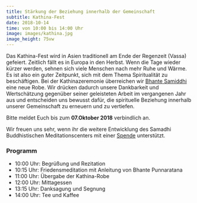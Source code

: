 ```yaml
---
title: Stärkung der Beziehung innerhalb der Gemeinschaft
subtitle: Kathina-Fest
date: 2018-10-14
time: von 10:00 bis 14:00 Uhr
image: images/kathina.jpg
image_height: 75vw
---
```

Das Kathina-Fest wird in Asien traditionell am Ende der Regenzeit (Vassa) gefeiert. Zeitlich fällt es in Europa in den Herbst. Wenn die Tage wieder kürzer werden, sehnen sich viele Menschen nach mehr Ruhe und Wärme. Es ist also ein guter Zeitpunkt, sich mit dem Thema Spiritualität zu beschäftigen. Bei der Kathinazeremonie überreichen wir [Bhante Samiddhi](lehrer.html) eine neue Robe. Wir drücken dadurch unsere Dankbarkeit und Wertschätzung gegenüber seiner geleisteten Arbeit im vergangenen Jahr aus und entscheiden uns bewusst dafür, die spirituelle Beziehung innerhalb unserer Gemeinschaft zu erneuern und zu vertiefen.

Bitte meldet Euch bis zum **07.Oktober 2018** verbindlich an.

Wir freuen uns sehr, wenn ihr die weitere Entwicklung des Samadhi Buddhistischen Meditationscenters mit einer [Spende](spenden.html) unterstützt.

### Programm
- 10:00 Uhr: Begrüßung und Rezitation
- 10:15 Uhr: Friedensmeditation mit Anleitung von Bhante Punnaratana
- 11:00 Uhr: Übergabe der Kathina-Robe
- 12:00 Uhr: Mittagessen
- 13:15 Uhr: Danksagung und Segnung
- 14:00 Uhr: Tee und Kaffee
